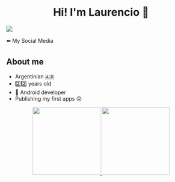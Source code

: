 <div align="center">
<h1 align="center">Hi! I'm Laurencio 👋</h1>
</div>
<img src="https://i.imgur.com/yKqndtD.png">

⬅️ My Social Media

## About me

- Argentinian 🇦🇷
- 2️⃣2️⃣ years old 
- 📲 Android developer
- Publishing my first apps 😲

<p align="center">
<a href="https://github.com/ArisGuimera">
  <img height="180em" src="https://github-readme-stats-eight-theta.vercel.app/api?username=LarsOrbegozo&show_icons=true&theme=algolia&include_all_commits=true&count_private=true"/>
  <img height="180em" src="https://github-readme-stats-eight-theta.vercel.app/api/top-langs/?username=LarsOrbegozo&layout=compact&langs_count=8&theme=algolia"/>
</a>
</p>
<!--
**larsorbegozo/larsorbegozo** is a ✨ _special_ ✨ repository because its `README.md` (this file) appears on your GitHub profile.

Here are some ideas to get you started:

- 🔭 I’m currently working on ...
- 🌱 I’m currently learning ...
- 👯 I’m looking to collaborate on ...
- 🤔 I’m looking for help with ...
- 💬 Ask me about ...
- 📫 How to reach me: ...
- 😄 Pronouns: ...
- ⚡ Fun fact: ...
-->
